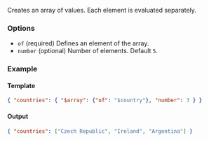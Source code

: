 Creates an array of values. Each element is evaluated separately.

### Options

- `of` (required) Defines an element of the array.
- `number` (optional) Number of elements. Default `5`.

### Example
#### Template
```json
{ "countries": { "$array": {"of": "$country"}, "number": 3 } }
```
#### Output
```json
{ "countries": ["Czech Republic", "Ireland", "Argentina"] }
```
